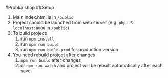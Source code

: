 #Probka shop
##Setup
1. Main index.html is in <code>/public</code>
2. Project should be launched from web server (e.g. <code>php -S localhost:8000</code> in <code>/public</code>) 
3. To build project:
    1. run <code>npm install</code>
    2. run <code>npm run build</code>
    3. run <code>npm run build-prod</code> for production version
4. You need rebuild project after changes 
    1. <code>npm run build</code> after changes
    2. or <code>npm run watch</code> and project will be rebuilt automatically after each save
